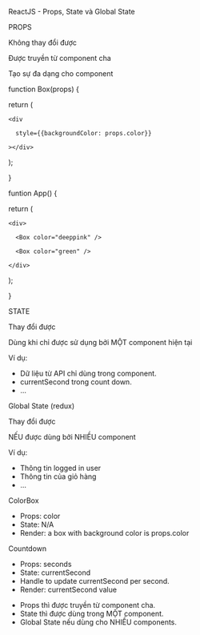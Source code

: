 ReactJS - Props, State và Global State

PROPS

Không thay đổi được

Được truyền từ component cha

Tạo sự đa dạng cho component


function Box(props) {

  return (

    <div 

      style={{backgroundColor: props.color}}

    ></div>

  );

}


funtion App() {

  return (

    <div>

      <Box color="deeppink" />

      <Box color="green" />

    </div>

  );

}

STATE

Thay đổi được

Dùng khi chỉ được sử dụng bởi MỘT component hiện tại

Ví dụ:
 + Dữ liệu từ API chỉ dùng trong component.
 + currentSecond trong count down.
 + ...

Global State (redux)

Thay đổi được

NẾU được dùng bởi NHIỀU component

Ví dụ:
 + Thông tin logged in user
 + Thông tin của giỏ hàng
 + ...

ColorBox
 + Props: color
 + State: N/A
 + Render: a box with background color is props.color

Countdown
+ Props: seconds
+ State: currentSecond
+ Handle to update currentSecond per second.
+ Render: currentSecond value

- Props thì được truyền từ component cha.
- State thì được dùng trong MỘT component.
- Global State nếu dùng cho NHIỀU components.




